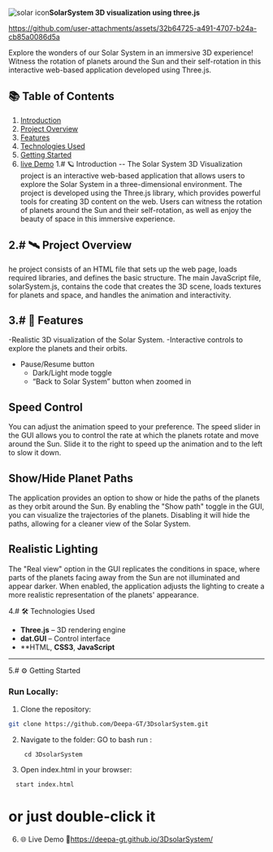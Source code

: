  ![solar icon](https://github.com/user-attachments/assets/5efe29c0-ad12-4e0a-bce5-ea7a2da0e500)**SolarSystem 3D visualization using three.js**

 https://github.com/user-attachments/assets/32b64725-a491-4707-b24a-cb85a0086d5a

Explore the wonders of our Solar System in an immersive 3D experience! Witness the rotation of planets around the Sun and their self-rotation in this interactive web-based application developed using Three.js.

## 📚 Table of Contents

1. [Introduction](#introduction)  
2. [Project Overview](#project-overview)  
3. [Features](#features)  
4. [Technologies Used](#technologies-used)  
5. [Getting Started](#getting-started)  
6. [live Demo](#live-demo)
1.# 🪐 Introduction
--
The Solar System 3D Visualization project is an interactive web-based application that allows users to explore the Solar System in a three-dimensional environment. The project is developed using the Three.js library, which provides powerful tools for creating 3D content on the web. Users can witness the rotation of planets around the Sun and their self-rotation, as well as enjoy the beauty of space in this immersive experience.


2.# 🛰️ Project Overview
--
he project consists of an HTML file that sets up the web page, loads required libraries, and defines the basic structure. The main JavaScript file, solarSystem.js, contains the code that creates the 3D scene, loads textures for planets and space, and handles the animation and interactivity.


3.# 🚀 Features
--
-Realistic 3D visualization of the Solar System.
-Interactive controls to explore the planets and their orbits.
- Pause/Resume button
  - Dark/Light mode toggle
  - “Back to Solar System” button when zoomed in


Speed Control
--
You can adjust the animation speed to your preference. The speed slider in the GUI allows you to control the rate at which the planets rotate and move around the Sun. Slide it to the right to speed up the animation and to the left to slow it down.

Show/Hide Planet Paths
--
The application provides an option to show or hide the paths of the planets as they orbit around the Sun. By enabling the "Show path" toggle in the GUI, you can visualize the trajectories of the planets. Disabling it will hide the paths, allowing for a cleaner view of the Solar System.

Realistic Lighting
--
The "Real view" option in the GUI replicates the conditions in space, where parts of the planets facing away from the Sun are not illuminated and appear darker. When enabled, the application adjusts the lighting to create a more realistic representation of the planets' appearance.


4.# 🛠️ Technologies Used

- **Three.js** – 3D rendering engine
- **dat.GUI** – Control interface
- **HTML, **CSS3**, **JavaScript**
-----

5.# ⚙️ Getting Started
### Run Locally:

1. Clone the repository:
```bash
git clone https://github.com/Deepa-GT/3DsolarSystem.git
```
2. Navigate to the folder:
    GO to bash run :
   ```
    cd 3DsolarSystem
4. Open index.html in your browser:
  ```
    start index.html
  ```
  # or just double-click it

6. 🌐 Live Demo
🔗https://deepa-gt.github.io/3DsolarSystem/

